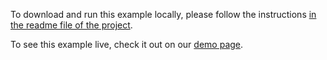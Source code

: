 To download and run this example locally, please follow the instructions [in the readme file of the project](https://github.com/acidb/mobiscroll-demos-vue-ts?tab=readme-ov-file#mobiscroll-vue-typescript-demos).

To see this example live, check it out on our [demo page](https://demo.mobiscroll.com/vue/timeline/date-object-ISO-8601-moment#).
